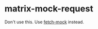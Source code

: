 # matrix-mock-request

Don't use this. Use [fetch-mock](https://www.npmjs.com/package/fetch-mock) instead.
